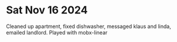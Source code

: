# Sat Nov 16 2024
Cleaned up apartment, fixed dishwasher, messaged klaus and linda, emailed landlord.
Played with mobx-linear



